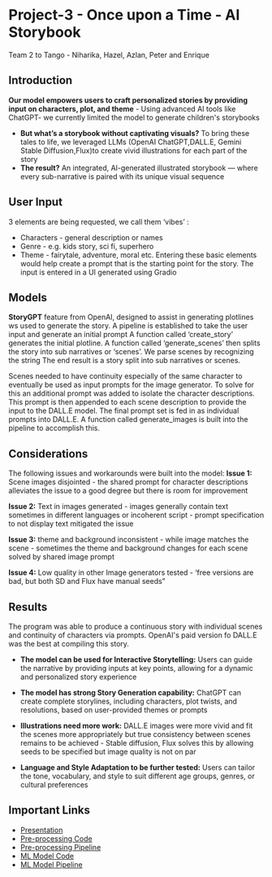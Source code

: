 # Project-3 - Once upon a Time - AI Storybook


Team 2 to Tango - Niharika, Hazel, Azlan, Peter and Enrique

## Introduction
**Our model empowers users to craft personalized stories by providing input on characters, plot, and theme** - Using advanced AI tools like ChatGPT- we currently limited the model to generate children's storybooks
- **But what’s a storybook without captivating visuals?** To bring these tales to life, we leveraged LLMs (OpenAI ChatGPT,DALL.E, Gemini Stable Diffusion,Flux)to create vivid illustrations for each part of the story
- **The result?** An integrated, AI-generated illustrated storybook — where every sub-narrative is paired with its unique visual sequence

## User Input
3 elements are being requested, we call them ‘vibes’ :
- Characters - general description or names 
- Genre - e.g. kids story, sci fi, superhero
- Theme - fairytale, adventure, moral etc.
Entering these basic elements would help create a prompt that is the starting point for the story. The input is entered in a UI generated using Gradio

## Models 
**StoryGPT** feature from OpenAI, designed to assist in generating plotlines ws used to generate the story. A pipeline is established to take the user input and generate an initial prompt 
A function called ‘create_story’ generates the initial plotline. A function called ‘generate_scenes’ then splits the story into sub narratives or ‘scenes’. We parse scenes by recognizing the string
The end result is a story split into sub narratives or scenes.

Scenes needed to have continuity especially of the same character to eventually be used as input prompts for the image generator. To solve for this an additional prompt was added to isolate the character descriptions. This prompt is then appended to each scene description to provide the input to the DALL.E model. The final prompt set is fed in as individual prompts into DALL.E. A function called generate_images is built into the pipeline to accomplish this.

## Considerations 
The following issues and workarounds were built into the model: 
**Issue 1:** Scene images disjointed - the shared prompt for character descriptions alleviates the issue to a good degree but there is room for improvement
>
**Issue 2:** Text in images generated - images generally contain text sometimes in different languages or incoherent script - prompt specification to not display text mitigated the issue
>
**Issue 3:** theme and background inconsistent - while image matches the scene - sometimes the theme and background changes for each scene solved by shared image prompt
>
**Issue 4:** Low quality in other Image generators tested - ‘free versions are bad, but both SD and Flux have manual seeds”

## Results

The program was able to produce a continuous story with individual scenes and continuity of characters via prompts. OpenAI's paid version fo DALL.E was the best at compiling this story.

- **The model can be used for Interactive Storytelling:** Users can guide the narrative by providing inputs at key points, allowing for a dynamic and personalized story experience

- **The model has strong Story Generation capability:** ChatGPT can create complete storylines, including characters, plot twists, and resolutions, based on user-provided themes or prompts

- **Illustrations need more work:** DALL.E images were more vivid and fit the scenes more appropriately but true consistency between scenes remains to be achieved - Stable diffusion, Flux solves this by allowing seeds to be specified but image quality is not on par

- **Language and Style Adaptation to be further tested:** Users can tailor the tone, vocabulary, and style to suit different age groups, genres, or cultural preferences

## Important Links

- [Presentation](https://docs.google.com/presentation/d/1jbKWKgXU4R2W04QWH0Rhj7sKI2VNHgmkYwNa64NNSKc/edit?usp=sharing)
- [Pre-processing Code](https://github.com/pxv6460/project-2-/blob/main/code/preprocessing.ipynb)
- [Pre-processing Pipeline](https://github.com/pxv6460/project-2-/blob/main/code/preprocess_pipeline.py)
- [ML Model Code](https://github.com/pxv6460/project-2-/blob/main/code/main.ipynb)
- [ML Model Pipeline](https://github.com/pxv6460/project-2-/blob/main/code/pipeline.py)
